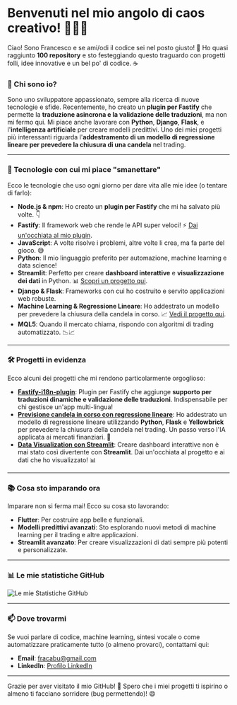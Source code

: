 # Benvenuti nel mio angolo di caos creativo! 🎉👨‍💻

Ciao! Sono Francesco e se ami/odi il codice  sei nel posto giusto! 🚀 Ho quasi raggiunto **100 repository** e sto festeggiando questo traguardo con progetti folli, idee innovative e un bel po' di codice. ☕️

### 🌟 Chi sono io?
Sono uno sviluppatore appassionato, sempre alla ricerca di nuove tecnologie e sfide. Recentemente, ho creato un **plugin per Fastify** che permette la **traduzione asincrona e la validazione delle traduzioni**, ma non mi fermo qui. Mi piace anche lavorare con **Python**, **Django**, **Flask**, e l'**intelligenza artificiale** per creare modelli predittivi. Uno dei miei progetti più interessanti riguarda l'**addestramento di un modello di regressione lineare per prevedere la chiusura di una candela** nel trading.

---

### 🔧 Tecnologie con cui mi piace "smanettare"

Ecco le tecnologie che uso ogni giorno per dare vita alle mie idee (o tentare di farlo):

- **Node.js & npm**: Ho creato un **plugin per Fastify** che mi ha salvato più volte. 👇
- **Fastify**: Il framework web che rende le API super veloci! ⚡️ [Dai un'occhiata al mio plugin](https://github.com/fracabu/fastify-i18n-plugin).
- **JavaScript**: A volte risolve i problemi, altre volte li crea, ma fa parte del gioco. 😅
- **Python**: Il mio linguaggio preferito per automazione, machine learning e data science!
- **Streamlit**: Perfetto per creare **dashboard interattive** e **visualizzazione dei dati** in Python. 📊 [Scopri un progetto qui](link-alla-repo-di-streamlit).
- **Django & Flask**: Frameworks con cui ho costruito e servito applicazioni web robuste.
- **Machine Learning & Regressione Lineare**: Ho addestrato un modello per prevedere la chiusura della candela in corso. 📈 [Vedi il progetto qui](link-al-progetto-di-prediction).
- **MQL5**: Quando il mercato chiama, rispondo con algoritmi di trading automatizzato. 📉📈

---

### 🛠️ Progetti in evidenza

Ecco alcuni dei progetti che mi rendono particolarmente orgoglioso:

- **[Fastify-i18n-plugin](https://github.com/fracabu/fastify-i18n-plugin)**: Plugin per Fastify che aggiunge **supporto per traduzioni dinamiche e validazione delle traduzioni**. Indispensabile per chi gestisce un'app multi-lingua!
- **[Previsione candela in corso con regressione lineare](link-al-progetto-di-prediction)**: Ho addestrato un modello di regressione lineare utilizzando **Python**, **Flask** e **Yellowbrick** per prevedere la chiusura della candela nel trading. Un passo verso l'IA applicata ai mercati finanziari. 🚀
- **[Data Visualization con Streamlit](link-alla-repo-di-streamlit)**: Creare dashboard interattive non è mai stato così divertente con **Streamlit**. Dai un'occhiata al progetto e ai dati che ho visualizzato! 📊

---

### 📚 Cosa sto imparando ora

Imparare non si ferma mai! Ecco su cosa sto lavorando:

- **Flutter**: Per costruire app belle e funzionali.
- **Modelli predittivi avanzati**: Sto esplorando nuovi metodi di machine learning per il trading e altre applicazioni.
- **Streamlit avanzato**: Per creare visualizzazioni di dati sempre più potenti e personalizzate.

---

### 📊 Le mie statistiche GitHub

![Le mie Statistiche GitHub](https://github-readme-stats.vercel.app/api?fracabu=il-tuo-fracabu&show_icons=true&theme=dark)

---

### 📫 Dove trovarmi

Se vuoi parlare di codice, machine learning, sintesi vocale o come automatizzare praticamente tutto (o almeno provarci), contattami qui:

- **Email**: fracabu@gmail.com
- **LinkedIn**: [Profilo LinkedIn](https://linkedin.com/in/francesco-~-capurso-5801031a9/)
  


---

Grazie per aver visitato il mio GitHub! 🎉 Spero che i miei progetti ti ispirino o almeno ti facciano sorridere (bug permettendo)! 😄
